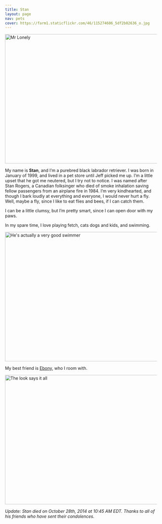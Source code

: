 ```yaml
---
title: Stan
layout: page
nav: pets
cover: https://farm1.staticflickr.com/46/115274606_5df2b02636_o.jpg
---
```


<a data-flickr-embed="true" data-header="true" data-footer="true"  href="https://www.flickr.com/photos/whatsyourmeme/115274606/" title="Mr Lonely"><img src="https://c1.staticflickr.com/1/46/115274606_5df2b02636_z.jpg?zz&#x3D;1" width="640" height="427" alt="Mr Lonely"></a><script async src="//embedr.flickr.com/assets/client-code.js" charset="utf-8"></script>

My name is **Stan**, and I’m a purebred black labrador retriever. I was born in January of 1999, and lived in a pet store until Jeff picked me up. I’m a little upset that he got me neutered, but I try not to notice. I was named after Stan Rogers, a Canadian folksinger who died of smoke inhalation saving fellow passengers from an airplane fire in 1984. I’m very kindhearted, and though I bark loudly at everything and everyone, I would never hurt a fly. Well, maybe a fly, since I like to eat flies and bees, if I can catch them.

I can be a little clumsy, but I’m pretty smart, since I can open door with my paws.

In my spare time, I love playing fetch, cats dogs and kids, and swimming.

<a data-flickr-embed="true" data-header="true" data-footer="true"  href="https://www.flickr.com/photos/whatsyourmeme/203911532/" title="He&#x27;s actually a very good swimmer"><img src="https://c1.staticflickr.com/1/66/203911532_e20447915e_z.jpg?zz&#x3D;1" width="640" height="427" alt="He&#x27;s actually a very good swimmer"></a><script async src="//embedr.flickr.com/assets/client-code.js" charset="utf-8"></script>

My best friend is [Ebony][4], who I room with.

 [4]: /pets/ebony

<a data-flickr-embed="true" data-header="true" data-footer="true"  href="https://www.flickr.com/photos/whatsyourmeme/115715659/" title="The look says it all"><img src="https://c1.staticflickr.com/1/37/115715659_0e5c0f469d_z.jpg?zz&#x3D;1" width="640" height="427" alt="The look says it all"></a><script async src="//embedr.flickr.com/assets/client-code.js" charset="utf-8"></script>

*Update: Stan died on October 28th, 2014 at 10:45 AM EDT. Thanks to all of his friends who have sent their condolences.*

